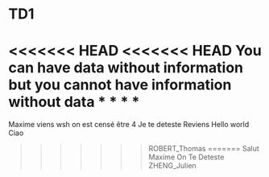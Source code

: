# TD1
<<<<<<< HEAD
<<<<<<< HEAD
You can have data without information
but you cannot have information without data
				*
			*
					*
					*
=======
Maxime viens wsh on est censé être 4
Je te deteste
Reviens
Hello world
Ciao
>>>>>>> ROBERT_Thomas
=======
Salut
Maxime
On
Te
Deteste
>>>>>>> ZHENG_Julien
